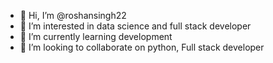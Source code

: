 - 👋 Hi, I’m @roshansingh22
- 👀 I’m interested in data science and full stack developer
- 🌱 I’m currently learning development
- 💞️ I’m looking to collaborate on python, Full stack developer


<!---
roshansingh22/roshansingh22 is a ✨ special ✨ repository because its `README.md` (this file) appears on your GitHub profile.
You can click the Preview link to take a look at your changes.
--->
